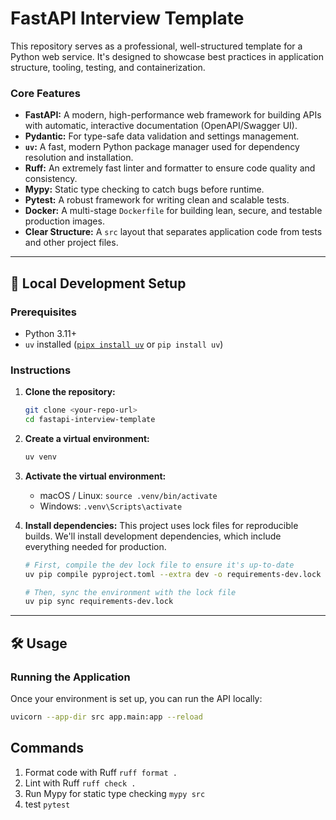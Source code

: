 # FastAPI Interview Template

This repository serves as a professional, well-structured template for a Python web service. It's designed to showcase best practices in application structure, tooling, testing, and containerization.

### Core Features

-   **FastAPI:** A modern, high-performance web framework for building APIs with automatic, interactive documentation (OpenAPI/Swagger UI).
-   **Pydantic:** For type-safe data validation and settings management.
-   **`uv`:** A fast, modern Python package manager used for dependency resolution and installation.
-   **Ruff:** An extremely fast linter and formatter to ensure code quality and consistency.
-   **Mypy:** Static type checking to catch bugs before runtime.
-   **Pytest:** A robust framework for writing clean and scalable tests.
-   **Docker:** A multi-stage `Dockerfile` for building lean, secure, and testable production images.
-   **Clear Structure:** A `src` layout that separates application code from tests and other project files.

---

## 🚀 Local Development Setup

### Prerequisites

-   Python 3.11+
-   `uv` installed ([`pipx install uv`](https://astral.sh/uv#installation) or `pip install uv`)

### Instructions

1.  **Clone the repository:**
    ```bash
    git clone <your-repo-url>
    cd fastapi-interview-template
    ```

2.  **Create a virtual environment:**
    ```bash
    uv venv
    ```

3.  **Activate the virtual environment:**
    -   macOS / Linux: `source .venv/bin/activate`
    -   Windows: `.venv\Scripts\activate`

4.  **Install dependencies:**
    This project uses lock files for reproducible builds. We'll install development dependencies, which include everything needed for production.
    ```bash
    # First, compile the dev lock file to ensure it's up-to-date
    uv pip compile pyproject.toml --extra dev -o requirements-dev.lock

    # Then, sync the environment with the lock file
    uv pip sync requirements-dev.lock
    ```

---

## 🛠️ Usage

### Running the Application

Once your environment is set up, you can run the API locally:

```bash
uvicorn --app-dir src app.main:app --reload
```

## Commands

1. Format code with Ruff `ruff format .`
2. Lint with Ruff `ruff check .`
3. Run Mypy for static type checking `mypy src`
4. test `pytest`